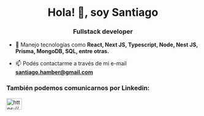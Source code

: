 <h1 align="center">Hola! 👋, soy Santiago</h1>
<h3 align="center">Fullstack developer</h3>

- 🌱 Manejo tecnologías como **React, Next JS, Typescript, Node, Nest JS, Prisma, MongoDB, SQL, entre otras.**

- 📫 Podés contactarme a través de mi e-mail **santiago.hamber@gmail.com**

<h3 align="left">También podemos comunicarnos por Linkedin:</h3>
<p align="left">

<a href="https://linkedin.com/in/https://www.linkedin.com/in/santiago-hamber-526b78205" target="blank"><img align="center" src="https://raw.githubusercontent.com/rahuldkjain/github-profile-readme-generator/master/src/images/icons/Social/linked-in-alt.svg" alt="https://www.linkedin.com/in/santiago-hamber-526b78205" height="30" width="40" /></a>
</p>

